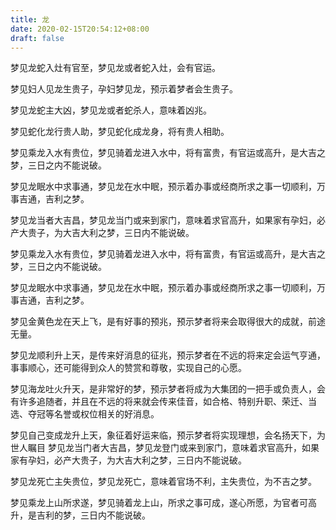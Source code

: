 ```yaml
---
title: 龙
date: 2020-02-15T20:54:12+08:00
draft: false
---
```


梦见龙蛇入灶有官至，梦见龙或者蛇入灶，会有官运。


梦见妇人见龙生贵子，孕妇梦见龙，预示着梦者会生贵子。


梦见龙蛇主大凶，梦见龙或者蛇杀人，意味着凶兆。


梦见蛇化龙行贵人助，梦见蛇化成龙身，将有贵人相助。


梦见乘龙入水有贵位，梦见骑着龙进入水中，将有富贵，有官运或高升，是大吉之梦，三日之内不能说破。


梦见龙眠水中求事通，梦见龙在水中眠，预示着办事或经商所求之事一切顺利，万事吉通，吉利之梦。


梦见龙当者大吉昌，梦见龙当门或来到家门，意味着求官高升，如果家有孕妇，必产大贵子，为大吉大利之梦，三日内不能说破。


梦见乘龙入水有贵位，梦见骑着龙进入水中，将有富贵，有官运或高升，是大吉之梦，三日之内不能说破。


梦见龙眠水中求事通，梦见龙在水中眠，预示着办事或经商所求之事一切顺利，万事吉通，吉利之梦。


梦见金黄色龙在天上飞，是有好事的预兆，预示梦者将来会取得很大的成就，前途无量。


梦见龙顺利升上天，是传来好消息的征兆，预示梦者在不远的将来定会运气亨通，事事顺心，还可能得到众人的赞赏和尊敬，实现自己的心愿。


梦见海龙吐火升天，是非常好的梦，预示梦者将成为大集团的一把手或负责人，会有许多追随者，并且在不远的将来就会传来佳音，如合格、特别升职、荣迁、当选、夺冠等名誉或权位相关的好消息。


梦见自己变成龙升上天，象征着好运来临，预示梦者将实现理想，会名扬天下，为世人瞩目
梦见龙当门者大吉昌，梦见龙登门或来到家门，意味着求官高升，如果家有孕妇，必产大贵子，为大吉大利之梦，三日内不能说破。


梦见龙死亡主失贵位，梦见龙死亡，意味着官场不利，主失贵位，为不吉之梦。


梦见乘龙上山所求遂，梦见骑着龙上山，所求之事可成，遂心所愿，为官者可高升，是吉利的梦，三日内不能说破。
